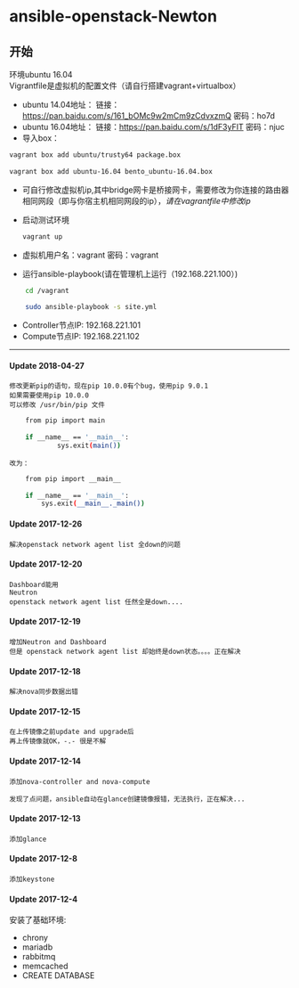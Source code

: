 ansible-openstack-Newton 
========================

## 开始
环境ubuntu 16.04   
Vigrantfile是虚拟机的配置文件（请自行搭建vagrant+virtualbox）
- ubuntu 14.04地址： 链接：https://pan.baidu.com/s/161_bOMc9w2mCm9zCdvxzmQ 密码：ho7d
- ubuntu 16.04地址： 链接：https://pan.baidu.com/s/1dF3yFIT 密码：njuc
- 导入box： 
```bash 
vagrant box add ubuntu/trusty64 package.box
   
vagrant box add ubuntu-16.04 bento_ubuntu-16.04.box
```
     
- 可自行修改虚拟机ip,其中bridge网卡是桥接网卡，需要修改为你连接的路由器相同网段（即与你宿主机相同网段的ip），*请在vagrantfile中修改ip*

- 启动测试环境
	```bash
	vagrant up
	```


- 虚拟机用户名：vagrant   密码：vagrant
- 运行ansible-playbook(请在管理机上运行（192.168.221.100）)
```bash
	cd /vagrant
	
	sudo ansible-playbook -s site.yml
```

- Controller节点IP: 192.168.221.101
- Compute节点IP: 192.168.221.102

---
#### Update 2018-04-27
	修改更新pip的语句，现在pip 10.0.0有个bug，使用pip 9.0.1
	如果需要使用pip 10.0.0
	可以修改 /usr/bin/pip 文件
```bash
	from pip import main
	
	if __name__ == '__main__':
            sys.exit(main())
```
	
	改为：
	
```bash
	from pip import __main__
	
	if __name__ == '__main__':
   	    sys.exit(__main__._main())
```


#### Update 2017-12-26
	解决openstack network agent list 全down的问题


#### Update 2017-12-20
	Dashboard能用
	Neutron
	openstack network agent list 任然全是down....

#### Update 2017-12-19
	增加Neutron and Dashboard
	但是 openstack network agent list 却始终是down状态。。。。正在解决

#### Update 2017-12-18
	解决nova同步数据出错

#### Update 2017-12-15
	在上传镜像之前update and upgrade后
	再上传镜像就OK，-.- 很是不解
	
#### Update 2017-12-14
	添加nova-controller and nova-compute
	
	发现了点问题，ansible自动在glance创建镜像报错，无法执行，正在解决...

#### Update 2017-12-13
	添加glance

#### Update 2017-12-8
	添加keystone

#### Update 2017-12-4

安装了基础环境:

- chrony
- mariadb
- rabbitmq
- memcached
- CREATE DATABASE

	
